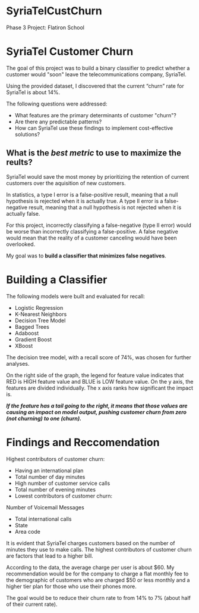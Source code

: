 # SyriaTelCustChurn
Phase 3 Project: Flatiron School
# SyriaTel Customer Churn

The goal of this project was to build a binary classifier to predict whether a customer would "soon" leave the telecommunications company, SyriaTel.

Using the provided dataset, I discovered that the current “churn” rate for SyriaTel is about 14%.

The following questions were addressed:
* What features are the primary determinants of customer "churn"?
* Are there any predictable patterns?
* How can SyriaTel use these findings to implement cost-effective solutions?


## What is the *best metric* to use to maximize the reults?

SyriaTel would save the most money by prioritizing the retention of current customers over the aquisition of new customers.

In statistics, a type I error is a false-positive result, meaning that a null hypothesis is rejected when it is actually true. A  type II error is  a false-negative result, meaning that a null hypothesis is not rejected when it is actually false.

For this project, incorrectly classifying a false-negative (type II error) would be worse than incorrectly classifying a false-positive. A false negative would mean that the reality of a customer canceling would have been overlooked.

My goal was to **build a classifier that minimizes false negatives**.

# Building a Classifier

The following models were built and evaluated for recall:
* Logistic Regression
* K-Nearest Neighbors
* Decision Tree Model
* Bagged Trees
* Adaboost
* Gradient Boost
* XBoost

The decision tree model, with a recall score of 74%, was chosen for further analyses.


On the right side of the graph, the legend for feature value indicates that RED is HIGH feature value and BLUE is LOW feature value. On the y axis, the features are divided individually. The x axis ranks how significant the impact is.

***If the feature has a tail going to the right, it means that those values are causing an impact on model output, pushing customer churn from zero (not churning) to one (churn).***

# Findings and Reccomendation

Highest contributors of customer churn:
* Having an international plan
* Total number of day minutes
* High number of customer service calls
* Total number of evening minutes
* Lowest contributors of customer churn:

Number of Voicemail Messages
* Total international calls
* State
* Area code

It is evident that SyriaTel charges customers based on the number of minutes they use to make calls. The highest contributors of customer churn are factors that lead to a higher bill.


According to the data, the average charge per user is about $60. My recommendation would be for the company to charge a flat monthly fee to the demographic of customers who are charged $50 or less monthly and a higher tier plan for those who use their phones more.

The goal would be to reduce their churn rate to from 14% to 7% (about half of their current rate).
